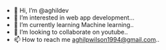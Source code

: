 - 👋 Hi, I’m @aghildev
- 👀 I’m interested in web app development...
- 🌱 I’m currently learning Machine learning..
- 💞️ I’m looking to collaborate on youtube..
- 📫 How to reach me aghilpwilson1994@gmail.com..


<!---
aghildev/aghildev is a ✨ special ✨ repository because its `README.md` (this file) appears on your GitHub profile.
You can click the Preview link to take a look at your changes.
--->
